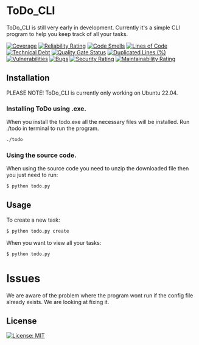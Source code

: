 # ToDo_CLI
ToDo_CLI is still very early in development. Currently it's a simple CLI program to help you keep track of all your tasks.

[![Coverage](https://sonarcloud.io/api/project_badges/measure?project=LittleClumsy_ToDo_CLI&metric=coverage)](https://sonarcloud.io/summary/new_code?id=LittleClumsy_ToDo_CLI) 
[![Reliability Rating](https://sonarcloud.io/api/project_badges/measure?project=LittleClumsy_ToDo_CLI&metric=reliability_rating)](https://sonarcloud.io/summary/new_code?id=LittleClumsy_ToDo_CLI)
[![Code Smells](https://sonarcloud.io/api/project_badges/measure?project=LittleClumsy_ToDo_CLI&metric=code_smells)](https://sonarcloud.io/summary/new_code?id=LittleClumsy_ToDo_CLI)
[![Lines of Code](https://sonarcloud.io/api/project_badges/measure?project=LittleClumsy_ToDo_CLI&metric=ncloc)](https://sonarcloud.io/summary/new_code?id=LittleClumsy_ToDo_CLI)
[![Technical Debt](https://sonarcloud.io/api/project_badges/measure?project=LittleClumsy_ToDo_CLI&metric=sqale_index)](https://sonarcloud.io/summary/new_code?id=LittleClumsy_ToDo_CLI)
[![Quality Gate Status](https://sonarcloud.io/api/project_badges/measure?project=LittleClumsy_ToDo_CLI&metric=alert_status)](https://sonarcloud.io/summary/new_code?id=LittleClumsy_ToDo_CLI)
[![Duplicated Lines (%)](https://sonarcloud.io/api/project_badges/measure?project=LittleClumsy_ToDo_CLI&metric=duplicated_lines_density)](https://sonarcloud.io/summary/new_code?id=LittleClumsy_ToDo_CLI)
[![Vulnerabilities](https://sonarcloud.io/api/project_badges/measure?project=LittleClumsy_ToDo_CLI&metric=vulnerabilities)](https://sonarcloud.io/summary/new_code?id=LittleClumsy_ToDo_CLI)
[![Bugs](https://sonarcloud.io/api/project_badges/measure?project=LittleClumsy_ToDo_CLI&metric=bugs)](https://sonarcloud.io/summary/new_code?id=LittleClumsy_ToDo_CLI)
[![Security Rating](https://sonarcloud.io/api/project_badges/measure?project=LittleClumsy_ToDo_CLI&metric=security_rating)](https://sonarcloud.io/summary/new_code?id=LittleClumsy_ToDo_CLI)
[![Maintainability Rating](https://sonarcloud.io/api/project_badges/measure?project=LittleClumsy_ToDo_CLI&metric=sqale_rating)](https://sonarcloud.io/summary/new_code?id=LittleClumsy_ToDo_CLI)

## Installation 
PLEASE NOTE! ToDo_CLI is currently only working on Ubuntu 22.04.

### Installing ToDo using .exe.
When you install the todo.exe all the necessary files will be installed. 
Run ./todo in terminal to run the program.

```bash
./todo
```

### Using the source code.
When using the source code you need to unzip the downloaded file then you just need to run:

```bash
$ python todo.py
```

## Usage
To create a new task:

```bash
$ python todo.py create
```

When you want to view all your tasks:

```bash
$ python todo.py
```
# Issues
We are aware of the problem where the program wont run if the config file already exists. We are looking at fixing it.

## License 
[![License: MIT](https://img.shields.io/badge/License-MIT-yellow.svg)](https://opensource.org/licenses/MIT)
